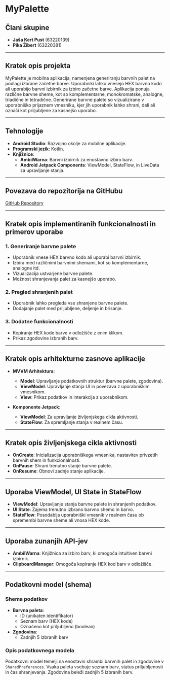 # MyPalette

## Člani skupine
- **Jaša Kert Pust** (63220139)
- **Pika Žibert** (63220381)

---

## Kratek opis projekta
MyPalette je mobilna aplikacija, namenjena generiranju barvnih palet na podlagi izbrane začetne barve. Uporabniki lahko vnesejo HEX barvno kodo ali uporabijo barvni izbirnik za izbiro začetne barve. Aplikacija ponuja različne barvne sheme, kot so komplementarne, monokromatske, analogne, triadične in tetradične. Generirane barvne palete so vizualizirane v uporabniško prijaznem vmesniku, kjer jih uporabnik lahko shrani, deli ali označi kot priljubljene za kasnejšo uporabo.

---

## Tehnologije
- **Android Studio**: Razvojno okolje za mobilne aplikacije.
- **Programski jezik**: Kotlin.
- **Knjižnice**:
  - **AmbilWarna**: Barvni izbirnik za enostavno izbiro barv.
  - **Android Jetpack Components**: ViewModel, StateFlow, in LiveData za upravljanje stanja.
  
---

## Povezava do repozitorija na GitHubu
[GitHub Repository](https://github.com/pikazibert/EMP)

---

## Kratek opis implementiranih funkcionalnosti in primerov uporabe

### 1. Generiranje barvne palete
- Uporabnik vnese HEX barvno kodo ali uporabi barvni izbirnik.
- Izbira med različnimi barvnimi shemami, kot so komplementarne, analogne itd.
- Vizualizacija ustvarjene barvne palete.
- Možnost shranjevanja palet za kasnejšo uporabo.

### 2. Pregled shranjenih palet
- Uporabnik lahko pregleda vse shranjene barvne palete.
- Dodajanje palet med priljubljene, deljenje in brisanje.

### 3. Dodatne funkcionalnosti
- Kopiranje HEX kode barve v odložišče z enim klikom.
- Prikaz zgodovine izbranih barv.

---

## Kratek opis arhitekturne zasnove aplikacije
- **MVVM Arhitektura**:
  - **Model**: Upravljanje podatkovnih struktur (barvne palete, zgodovina).
  - **ViewModel**: Upravljanje stanja UI in povezava z uporabniškim vmesnikom.
  - **View**: Prikaz podatkov in interakcija z uporabnikom.

- **Komponente Jetpack**:
  - **ViewModel**: Za upravljanje življenjskega cikla aktivnosti.
  - **StateFlow**: Za spremljanje stanja v realnem času.

---

## Kratek opis življenjskega cikla aktivnosti
- **OnCreate**: Inicializacija uporabniškega vmesnika, nastavitev privzetih barvnih shem in funkcionalnosti.
- **OnPause**: Shrani trenutno stanje barvne palete.
- **OnResume**: Obnovi zadnje stanje aplikacije.

---

## Uporaba ViewModel, UI State in StateFlow
- **ViewModel**: Upravljanje stanja barvne palete in shranjenih podatkov.
- **UI State**: Zajema trenutno izbrano barvno shemo in barvo.
- **StateFlow**: Posodablja uporabniški vmesnik v realnem času ob spremembi barvne sheme ali vnosa HEX kode.

---

## Uporaba zunanjih API-jev
- **AmbilWarna**: Knjižnica za izbiro barv, ki omogoča intuitiven barvni izbirnik.
- **ClipboardManager**: Omogoča kopiranje HEX kod barv v odložišče.

---

## Podatkovni model (shema)
### Shema podatkov
- **Barvna paleta**:
  - ID (unikaten identifikator)
  - Seznam barv (HEX kode)
  - Označeno kot priljubljeno (boolean)
- **Zgodovina**:
  - Zadnjih 5 izbranih barv

### Opis podatkovnega modela
Podatkovni model temelji na enostavni shrambi barvnih palet in zgodovine v `SharedPreferences`. Vsaka paleta vsebuje seznam barv, status priljubljenosti in čas shranjevanja. Zgodovina beleži zadnjih 5 izbranih barv.




